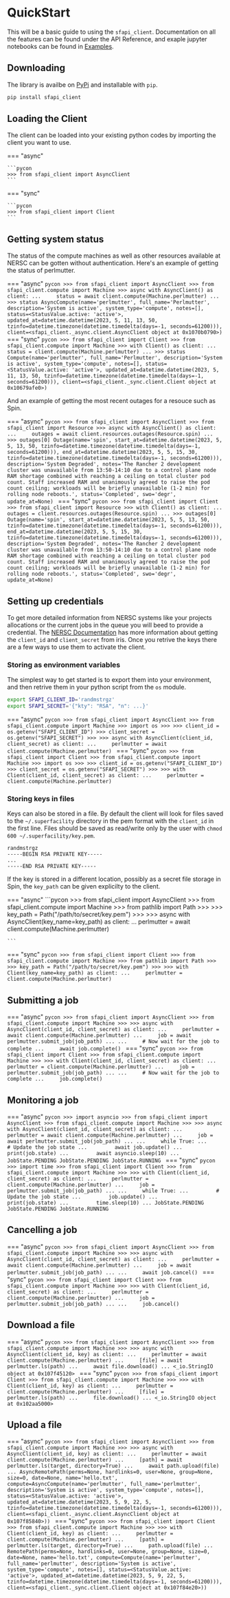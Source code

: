 # QuickStart

This will be a basic guide to using the `sfapi_client`. Documentation on all the features can be found under the API Reference,
and exaple jupyter notebooks can be found in [Examples](../examples).

## Downloading

The library is availbe on [PyPi](https://pypi.org/project/sfapi_client/) and installable with `pip`.

```bash
pip install sfapi_client
```

## Loading the Client

The client can be loaded into your existing python codes by importing the client you want to use.

=== "async"

    ```pycon
    >>> from sfapi_client import AsyncClient
    ```
=== "sync"

    ```pycon
    >>> from sfapi_client import Client
    ```

## Getting system status

The status of the compute machines as well as other resources available at NERSC can be gotten without authentication.
Here's an example of getting the status of perlmutter.

=== "async"
    ```pycon
    >>> from sfapi_client import AsyncClient
    >>> from sfapi_client.compute import Machine
    >>> async with AsyncClient() as client:
    ...     status = await client.compute(Machine.perlmutter)
    ...
    >>> status
    AsyncCompute(name='perlmutter', full_name='Perlmutter', description='System is active', system_type='compute', notes=[], status=<StatusValue.active: 'active'>, updated_at=datetime.datetime(2023, 5, 11, 13, 50, tzinfo=datetime.timezone(datetime.timedelta(days=-1, seconds=61200))), client=<sfapi_client._async.client.AsyncClient object at 0x1070b0790>)
    ```
=== "sync"
    ```pycon
    >>> from sfapi_client import Client
    >>> from sfapi_client.compute import Machine
    >>> with Client() as client:
    ...     status = client.compute(Machine.perlmutter)
    ...
    >>> status
    Compute(name='perlmutter', full_name='Perlmutter', description='System is active', system_type='compute', notes=[], status=<StatusValue.active: 'active'>, updated_at=datetime.datetime(2023, 5, 11, 13, 50, tzinfo=datetime.timezone(datetime.timedelta(days=-1, seconds=61200))), client=<sfapi_client._sync.client.Client object at 0x10679afe0>)
    ```

And an example of getting the most recent outages for a resouce such as Spin.

=== "async"
    ```pycon
    >>> from sfapi_client import AsyncClient
    >>> from sfapi_client import Resource
    >>> async with AsyncClient() as client:
    ...     outages = await client.resources.outages(Resource.spin)
    ...
    >>> outages[0]
    Outage(name='spin', start_at=datetime.datetime(2023, 5, 5, 13, 50, tzinfo=datetime.timezone(datetime.timedelta(days=-1, seconds=61200))), end_at=datetime.datetime(2023, 5, 5, 15, 30, tzinfo=datetime.timezone(datetime.timedelta(days=-1, seconds=61200))), description='System Degraded', notes='The Rancher 2 development cluster was unavailable from 13:50-14:10 due to a control plane node RAM shortage combined with reaching a ceiling on total cluster pod count. Staff increased RAM and unanimously agreed to raise the pod count ceiling; workloads will be briefly unavailable (1-2 min) for rolling node reboots.', status='Completed', swo='degr', update_at=None)
    ```
=== "sync"
    ```pycon
    >>> from sfapi_client import Client
    >>> from sfapi_client import Resource
    >>> with Client() as client:
    ...     outages = client.resources.outages(Resource.spin)
    ...
    >>> outages[0]
    Outage(name='spin', start_at=datetime.datetime(2023, 5, 5, 13, 50, tzinfo=datetime.timezone(datetime.timedelta(days=-1, seconds=61200))), end_at=datetime.datetime(2023, 5, 5, 15, 30, tzinfo=datetime.timezone(datetime.timedelta(days=-1, seconds=61200))), description='System Degraded', notes='The Rancher 2 development cluster was unavailable from 13:50-14:10 due to a control plane node RAM shortage combined with reaching a ceiling on total cluster pod count. Staff increased RAM and unanimously agreed to raise the pod count ceiling; workloads will be briefly unavailable (1-2 min) for rolling node reboots.', status='Completed', swo='degr', update_at=None)
    ```


## Setting up credentials

To get more detailed information from NERSC systems like your projects allocations or the current jobs in the queue you will beed to provide a credential. 
The [NERSC Documentation](https://docs.nersc.gov/services/sfapi/authentication/#client) has more information about getting the `client_id` and `client_secret` from iris.
Once you retrive the keys there are a few ways to use them to activate the client.

### Storing as environment variables

The simplest way to get started is to export them into your environment, and then retrive them in your python script from the `os` module.

```bash
export SFAPI_CLIENT_ID='randmstrgz'
export SFAPI_SECRET='{"kty": "RSA", "n": ...}'
```

=== "async"
    ```pycon
    >>> from sfapi_client import AsyncClient
    >>> from sfapi_client.compute import Machine
    >>> import os
    >>>
    >>> client_id = os.getenv("SFAPI_CLIENT_ID")
    >>> client_secret = os.getenv("SFAPI_SECRET")
    >>>
    >>> async with AsyncClient(client_id, client_secret) as client:
    ...     perlmutter = await client.compute(Machine.perlmutter)
    ```
=== "sync"
    ```pycon
    >>> from sfapi_client import Client
    >>> from sfapi_client.compute import Machine
    >>> import os
    >>>
    >>> client_id = os.getenv("SFAPI_CLIENT_ID")
    >>> client_secret = os.getenv("SFAPI_SECRET")
    >>>
    >>> with Client(client_id, client_secret) as client:
    ...     perlmutter = client.compute(Machine.perlmutter)
    ```

### Storing keys in files

Keys can also be stored in a file. By default the client will look for files saved to the `~/.superfacility` directory in the pem format with the `client_id` in the first line.
Files should be saved as read/write only by the user with `chmod 600 ~/.superfacility/key.pem`.

```pem
randmstrgz
-----BEGIN RSA PRIVATE KEY-----
...
-----END RSA PRIVATE KEY-----
```

If the key is stored in a different location, possibly as a secret file storage in Spin, the `key_path` can be given explicilty to the client.

=== "async"
    ```pycon
    >>> from sfapi_client import AsyncClient
    >>> from sfapi_client.compute import Machine
    >>> from pathlib import Path
    >>>
    >>> key_path = Path("/path/to/secret/key.pem")
    >>>
    >>> async with AsyncClient(key_name=key_path) as client:
    ...     perlmutter = await client.compute(Machine.perlmutter)

    ```
=== "sync"
    ```pycon
    >>> from sfapi_client import Client
    >>> from sfapi_client.compute import Machine
    >>> from pathlib import Path
    >>>
    >>> key_path = Path("/path/to/secret/key.pem")
    >>>
    >>> with Client(key_name=key_path) as client:
    ...     perlmutter = client.compute(Machine.perlmutter)
    ```


## Submitting a job

=== "async"
    ```pycon
    >>> from sfapi_client import AsyncClient
    >>> from sfapi_client.compute import Machine
    >>>
    >>> async with AsyncClient(client_id, client_secret) as client:
    ...     perlmutter = await client.compute(Machine.perlmutter)
    ...     job = await perlmutter.submit_job(job_path)
    ...
    ...     # Now wait for the job to complete
    ...     await job.complete()
    ```
=== "sync"
    ```pycon
    >>> from sfapi_client import Client
    >>> from sfapi_client.compute import Machine
    >>>
    >>> with Client(client_id, client_secret) as client:
    ...     perlmutter = client.compute(Machine.perlmutter)
    ...     job = perlmutter.submit_job(job_path)
    ...
    ...     # Now wait for the job to complete
    ...     job.complete()
    ```

## Monitoring a job

=== "async"
    ```pycon
    >>> import asyncio
    >>> from sfapi_client import AsyncClient
    >>> from sfapi_client.compute import Machine
    >>>
    >>> async with AsyncClient(client_id, client_secret) as client:
    ...     perlmutter = await client.compute(Machine.perlmutter)
    ...     job = await perlmutter.submit_job(job_path)
    ...
    ...     while True:
    ...         # Update the job state
    ...         await job.update()
    ...         print(job.state)
    ...         await asyncio.sleep(10)
    ...
    JobState.PENDING
    JobState.PENDING
    JobState.RUNNING
    ```
=== "sync"
    ```pycon
    >>> import time
    >>> from sfapi_client import Client
    >>> from sfapi_client.compute import Machine
    >>>
    >>> with Client(client_id, client_secret) as client:
    ...     perlmutter = client.compute(Machine.perlmutter)
    ...     job = perlmutter.submit_job(job_path)
    ...
    ...     while True:
    ...         # Update the job state
    ...         job.update()
    ...         print(job.state)
    ...         time.sleep(10)
    ...
    JobState.PENDING
    JobState.PENDING
    JobState.RUNNING
    ```

## Cancelling a job

=== "async"
    ```pycon
    >>> from sfapi_client import AsyncClient
    >>> from sfapi_client.compute import Machine
    >>>
    >>> async with AsyncClient(client_id, client_secret) as client:
    ...     perlmutter = await client.compute(Machine.perlmutter)
    ...     job = await perlmutter.submit_job(job_path)
    ...
    ...     await job.cancel()
    ```
=== "sync"
    ```pycon
    >>> from sfapi_client import Client
    >>> from sfapi_client.compute import Machine
    >>>
    >>> with Client(client_id, client_secret) as client:
    ...     perlmutter = client.compute(Machine.perlmutter)
    ...     job = perlmutter.submit_job(job_path)
    ...
    ...     job.cancel()
    ```

## Download a file

=== "async"
    ```pycon
    >>> from sfapi_client import AsyncClient
    >>> from sfapi_client.compute import Machine
    >>>
    >>> async with AsyncClient(client_id, key) as client:
    ...     perlmutter = await client.compute(Machine.perlmutter)
    ...     [file] = await perlmutter.ls(path)
    ...     await file.download()
    ...
    <_io.StringIO object at 0x107f45120>
    ```
=== "sync"
    ```pycon
    >>> from sfapi_client import Client
    >>> from sfapi_client.compute import Machine
    >>>
    >>> with Client(client_id, key) as client:
    ...     perlmutter = client.compute(Machine.perlmutter)
    ...     [file] = perlmutter.ls(path)
    ...     file.download()
    ...
    <_io.StringIO object at 0x102aa5000>
    ```

## Upload a file

=== "async"
    ```pycon
    >>> from sfapi_client import AsyncClient
    >>> from sfapi_client.compute import Machine
    >>>
    >>> async with AsyncClient(client_id, key) as client:
    ...     perlmutter = await client.compute(Machine.perlmutter)
    ...     [path] = await perlmutter.ls(target, directory=True)
    ...     await path.upload(file)
    ...
    AsyncRemotePath(perms=None, hardlinks=0, user=None, group=None, size=0, date=None, name='hello.txt', compute=AsyncCompute(name='perlmutter', full_name='perlmutter', description='System is active', system_type='compute', notes=[], status=<StatusValue.active: 'active'>, updated_at=datetime.datetime(2023, 5, 9, 22, 5, tzinfo=datetime.timezone(datetime.timedelta(days=-1, seconds=61200))), client=<sfapi_client._async.client.AsyncClient object at 0x107f85840>))
    ```
=== "sync"
    ```pycon
    >>> from sfapi_client import Client
    >>> from sfapi_client.compute import Machine
    >>>
    >>> with Client(client_id, key) as client:
    ...     perlmutter = client.compute(Machine.perlmutter)
    ...     [path] = perlmutter.ls(target, directory=True)
    ...     path.upload(file)
    ...
    RemotePath(perms=None, hardlinks=0, user=None, group=None, size=0, date=None, name='hello.txt', compute=Compute(name='perlmutter', full_name='perlmutter', description='System is active', system_type='compute', notes=[], status=<StatusValue.active: 'active'>, updated_at=datetime.datetime(2023, 5, 9, 22, 5, tzinfo=datetime.timezone(datetime.timedelta(days=-1, seconds=61200))), client=<sfapi_client._sync.client.Client object at 0x107f84e20>))
    ```